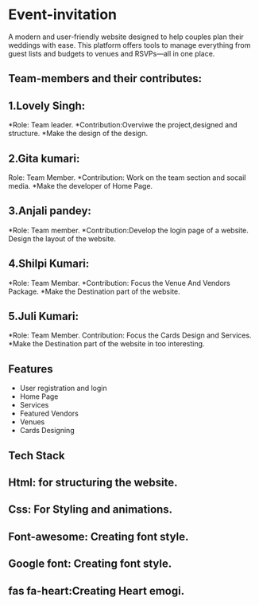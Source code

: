 # Event-invitation

A modern and user-friendly website designed to help couples plan their weddings with ease. This platform offers tools to manage everything from guest lists and budgets to venues and RSVPs—all in one place.
## Team-members and their contributes:

## 1.Lovely Singh:
*Role: Team leader.
*Contribution:Overviwe the project,designed and structure.
*Make the design of the design.
 ## 2.Gita kumari:
Role: Team Member.
*Contribution: Work on the team section and socail media.
*Make the developer of Home Page.
## 3.Anjali pandey:
  *Role: Team member.
  *Contribution:Develop the login page of a website.
  Design the layout of the website.
## 4.Shilpi Kumari:
  *Role: Team Membar.
  *Contribution: Focus the Venue And Vendors Package.
  *Make the Destination part of the website.
  ## 5.Juli Kumari:
  *Role: Team Member.
  Contribution: Focus the Cards Design and Services.
  *Make the Destination part of the website in too interesting.
  
  

## Features

- User registration and login
- Home Page
- Services
- Featured Vendors
- Venues
- Cards Designing


## Tech Stack

## Html: for structuring the website.
## Css: For Styling and animations.
## Font-awesome: Creating font style.
## Google font: Creating font style.
## fas fa-heart:Creating Heart emogi.
   
